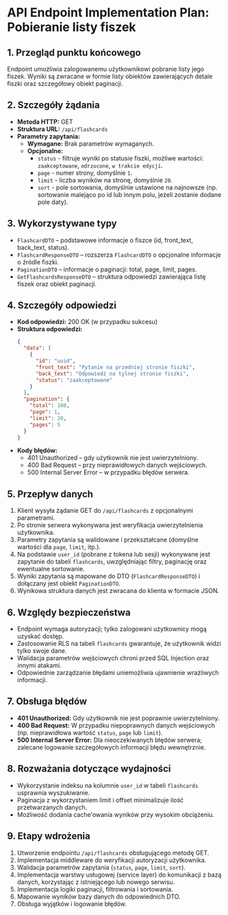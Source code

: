 # API Endpoint Implementation Plan: Pobieranie listy fiszek

## 1. Przegląd punktu końcowego
Endpoint umożliwia zalogowanemu użytkownikowi pobranie listy jego fiszek. Wyniki są zwracane w formie listy obiektów zawierających detale fiszki oraz szczegółowy obiekt paginacji.

## 2. Szczegóły żądania
- **Metoda HTTP:** GET
- **Struktura URL:** `/api/flashcards`
- **Parametry zapytania:**
  - **Wymagane:** Brak parametrów wymaganych.
  - **Opcjonalne:**
    - `status` - filtruje wyniki po statusie fiszki, możliwe wartości: `zaakceptowane`, `odrzucone`, `w trakcie edycji`.
    - `page` - numer strony, domyślnie `1`.
    - `limit` - liczba wyników na stronę, domyślnie `20`.
    - `sort` - pole sortowania, domyślnie ustawione na najnowsze (np. sortowanie malejąco po id lub innym polu, jeżeli zostanie dodane pole daty).

## 3. Wykorzystywane typy
- `FlashcardDTO` – podstawowe informacje o fiszce (id, front_text, back_text, status).
- `FlashcardResponseDTO` – rozszerza `FlashcardDTO` o opcjonalne informacje o źródle fiszki.
- `PaginationDTO` – informacje o paginacji: total, page, limit, pages.
- `GetFlashcardsResponseDTO` – struktura odpowiedzi zawierająca listę fiszek oraz obiekt paginacji.

## 4. Szczegóły odpowiedzi
- **Kod odpowiedzi:** 200 OK (w przypadku sukcesu)
- **Struktura odpowiedzi:**
  ```json
  {
    "data": [
      {
        "id": "uuid",
        "front_text": "Pytanie na przedniej stronie fiszki",
        "back_text": "Odpowiedź na tylnej stronie fiszki",
        "status": "zaakceptowane"
      }
    ],
    "pagination": {
      "total": 100,
      "page": 1,
      "limit": 20,
      "pages": 5
    }
  }
  ```
- **Kody błędów:**
  - 401 Unauthorized – gdy użytkownik nie jest uwierzytelniony.
  - 400 Bad Request – przy nieprawidłowych danych wejściowych.
  - 500 Internal Server Error – w przypadku błędów serwera.

## 5. Przepływ danych
1. Klient wysyła żądanie GET do `/api/flashcards` z opcjonalnymi parametrami.
2. Po stronie serwera wykonywana jest weryfikacja uwierzytelnienia użytkownika.
3. Parametry zapytania są walidowane i przekształcane (domyślne wartości dla `page`, `limit`, itp.).
4. Na podstawie `user_id` (pobrane z tokena lub sesji) wykonywane jest zapytanie do tabeli `flashcards`, uwzględniając filtry, paginację oraz ewentualne sortowanie.
5. Wyniki zapytania są mapowane do DTO (`FlashcardResponseDTO`) i dołączany jest obiekt `PaginationDTO`.
6. Wynikowa struktura danych jest zwracana do klienta w formacie JSON.

## 6. Względy bezpieczeństwa
- Endpoint wymaga autoryzacji; tylko zalogowani użytkownicy mogą uzyskać dostęp.
- Zastosowanie RLS na tabeli `flashcards` gwarantuje, że użytkownik widzi tylko swoje dane.
- Walidacja parametrów wejściowych chroni przed SQL Injection oraz innymi atakami.
- Odpowiednie zarządzanie błędami uniemożliwia ujawnienie wrażliwych informacji.

## 7. Obsługa błędów
- **401 Unauthorized:** Gdy użytkownik nie jest poprawnie uwierzytelniony.
- **400 Bad Request:** W przypadku niepoprawnych danych wejściowych (np. nieprawidłowa wartość `status`, `page` lub `limit`).
- **500 Internal Server Error:** Dla nieoczekiwanych błędów serwera; zalecane logowanie szczegółowych informacji błędu wewnętrznie.

## 8. Rozważania dotyczące wydajności
- Wykorzystanie indeksu na kolumnie `user_id` w tabeli `flashcards` usprawnia wyszukiwanie.
- Paginacja z wykorzystaniem limit i offset minimalizuje ilość przetwarzanych danych.
- Możliwość dodania cache'owania wyników przy wysokim obciążeniu.

## 9. Etapy wdrożenia
1. Utworzenie endpointu `/api/flashcards` obsługującego metodę GET.
2. Implementacja middleware do weryfikacji autoryzacji użytkownika.
3. Walidacja parametrów zapytania (`status`, `page`, `limit`, `sort`).
4. Implementacja warstwy usługowej (service layer) do komunikacji z bazą danych, korzystając z istniejącego lub nowego serwisu.
5. Implementacja logiki paginacji, filtrowania i sortowania.
6. Mapowanie wyników bazy danych do odpowiednich DTO.
7. Obsługa wyjątków i logowanie błędów.